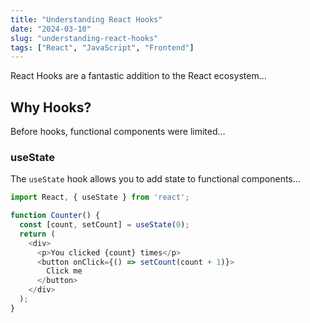 ```yaml
---
title: "Understanding React Hooks"
date: "2024-03-10"
slug: "understanding-react-hooks"
tags: ["React", "JavaScript", "Frontend"]
---
```


React Hooks are a fantastic addition to the React ecosystem...

## Why Hooks?
Before hooks, functional components were limited...

### useState
The `useState` hook allows you to add state to functional components...

```javascript
import React, { useState } from 'react';

function Counter() {
  const [count, setCount] = useState(0);
  return (
    <div>
      <p>You clicked {count} times</p>
      <button onClick={() => setCount(count + 1)}>
        Click me
      </button>
    </div>
  );
}